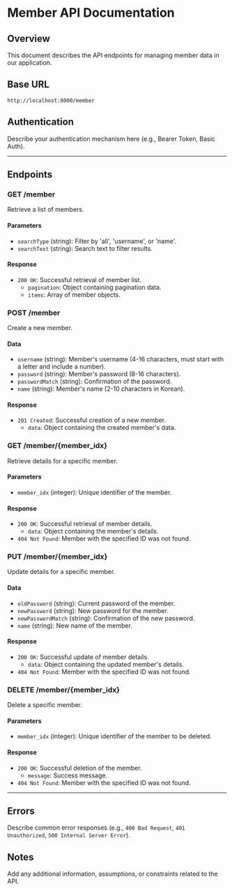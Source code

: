 # Member API Documentation

## Overview
This document describes the API endpoints for managing member data in our application.

## Base URL
`http://localhost:8000/member`

## Authentication
Describe your authentication mechanism here (e.g., Bearer Token, Basic Auth).

---

## Endpoints

### GET /member
Retrieve a list of members.

#### Parameters
- `searchType` (string): Filter by 'all', 'username', or 'name'.
- `searchText` (string): Search text to filter results.

#### Response
- `200 OK`: Successful retrieval of member list.
  - `pagination`: Object containing pagination data.
  - `items`: Array of member objects.

### POST /member
Create a new member.

#### Data
- `username` (string): Member's username (4-16 characters, must start with a letter and include a number).
- `password` (string): Member's password (8-16 characters).
- `passwordMatch` (string): Confirmation of the password.
- `name` (string): Member's name (2-10 characters in Korean).

#### Response
- `201 Created`: Successful creation of a new member.
  - `data`: Object containing the created member's data.

### GET /member/{member_idx}
Retrieve details for a specific member.

#### Parameters
- `member_idx` (integer): Unique identifier of the member.

#### Response
- `200 OK`: Successful retrieval of member details.
  - `data`: Object containing the member's details.
- `404 Not Found`: Member with the specified ID was not found.

### PUT /member/{member_idx}
Update details for a specific member.

#### Data
- `oldPassword` (string): Current password of the member.
- `newPassword` (string): New password for the member.
- `newPasswordMatch` (string): Confirmation of the new password.
- `name` (string): New name of the member.

#### Response
- `200 OK`: Successful update of member details.
  - `data`: Object containing the updated member's details.
- `404 Not Found`: Member with the specified ID was not found.

### DELETE /member/{member_idx}
Delete a specific member.

#### Parameters
- `member_idx` (integer): Unique identifier of the member to be deleted.

#### Response
- `200 OK`: Successful deletion of the member.
  - `message`: Success message.
- `404 Not Found`: Member with the specified ID was not found.

---

## Errors
Describe common error responses (e.g., `400 Bad Request`, `401 Unauthorized`, `500 Internal Server Error`).

## Notes
Add any additional information, assumptions, or constraints related to the API.
